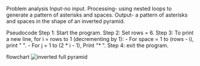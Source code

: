 Problem analysis
Input-no input.
Processing- using nested loops to generate a pattern of asterisks and spaces.
Output-  a pattern of asterisks and spaces in the shape of an inverted pyramid.

Pseudocode
Step 1: Start the program.
Step 2: Set rows = 6.
Step 3: To print a new line, for i = rows to 1 (decrementing by 1):
     - For space = 1 to (rows - i), print "  ".
     - For j = 1 to (2 * i - 1), Print "* ".
Step 4: exit the program.

flowchart
![inverted full pyramid](https://github.com/SWEG-2015EC-Batch/Binary-Bombers/assets/149236920/a8a0c2e4-dcc2-4ef6-ae44-35a8b0d5c0f1)
